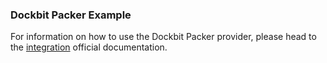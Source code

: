 ### Dockbit Packer Example

For information on how to use the Dockbit Packer provider, please head to the [integration](https://docs.dockbit.com/integrations/packer/) official documentation.
